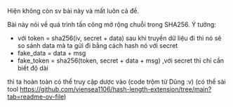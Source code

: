 
Hiện không còn sv bài này và mất luôn cả đề.

Bài này nói về quá trình tấn công mở rộng chuỗi trong SHA256.
Ý tưởng:
+ với token = sha256(iv, secret + data) sau khi truyền dữ liệu đi thì nó sẽ so sánh data mà ta gửi đi bằng cách hash nó với secret
+ fake_data = data + msg
+ fake_token = sha256(token, secret + data + msg) ,với secret thì chỉ cần biết độ dài

thì ta hoàn toàn có thể truy cập dược vào
(code trộm từ Dũng :v)
(có thể sài tool https://github.com/viensea1106/hash-length-extension/tree/main?tab=readme-ov-file)
